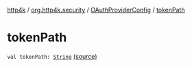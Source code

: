 [http4k](../../index.md) / [org.http4k.security](../index.md) / [OAuthProviderConfig](index.md) / [tokenPath](./token-path.md)

# tokenPath

`val tokenPath: `[`String`](https://kotlinlang.org/api/latest/jvm/stdlib/kotlin/-string/index.html) [(source)](https://github.com/http4k/http4k/blob/master/http4k-security-oauth/src/main/kotlin/org/http4k/security/OAuthProviderConfig.kt#L9)